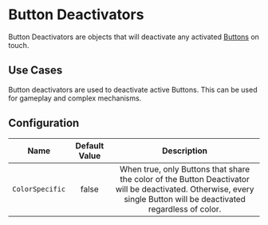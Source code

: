 # Button Deactivators

Button Deactivators are objects that will deactivate any activated [Buttons](buttons.md) on touch.

## Use Cases

Button deactivators are used to deactivate active Buttons. This can be used for gameplay and complex mechanisms.

## Configuration
| Name | Default Value | Description
|:-----:|:-----:|:-----:
| `ColorSpecific` | false | When true, only Buttons that share the color of the Button Deactivator will be deactivated. Otherwise, every single Button will be deactivated regardless of color.